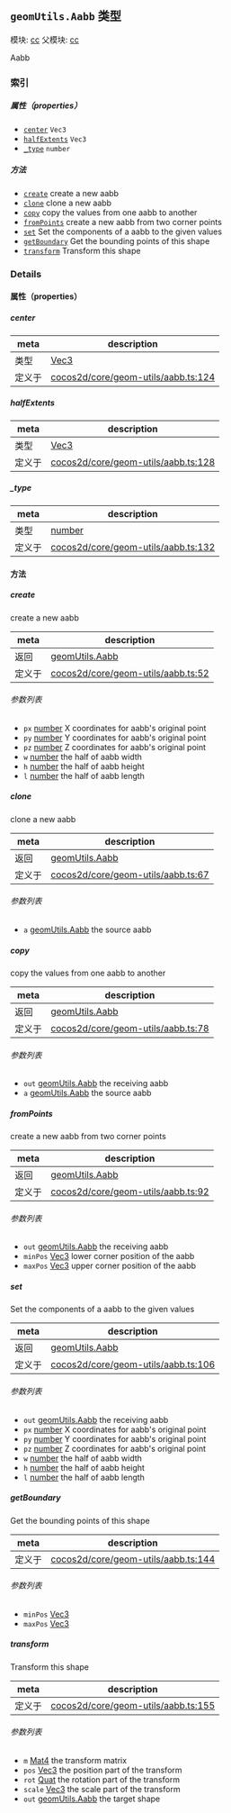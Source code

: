 ## `geomUtils.Aabb` 类型



模块: [cc](../modules/cc.md)
父模块: [cc](../modules/cc.md)


Aabb



### 索引

##### 属性（properties）

  - [`center`](#center) `Vec3` 
  - [`halfExtents`](#halfextents) `Vec3` 
  - [`_type`](#type) `number` 



##### 方法

  - [`create`](#create) create a new aabb
  - [`clone`](#clone) clone a new aabb
  - [`copy`](#copy) copy the values from one aabb to another
  - [`fromPoints`](#frompoints) create a new aabb from two corner points
  - [`set`](#set) Set the components of a aabb to the given values
  - [`getBoundary`](#getboundary) Get the bounding points of this shape
  - [`transform`](#transform) Transform this shape



### Details


#### 属性（properties）


##### center

> 

| meta | description |
|------|-------------|
| 类型 | <a href="../classes/Vec3.html" class="crosslink">Vec3</a> |
| 定义于 | [cocos2d/core/geom-utils/aabb.ts:124](https://github.com/cocos-creator/engine/blob/ca662e1d8c009e4c070be6fb12c55967f9cdd6f6/cocos2d/core/geom-utils/aabb.ts#L124) |



##### halfExtents

> 

| meta | description |
|------|-------------|
| 类型 | <a href="../classes/Vec3.html" class="crosslink">Vec3</a> |
| 定义于 | [cocos2d/core/geom-utils/aabb.ts:128](https://github.com/cocos-creator/engine/blob/ca662e1d8c009e4c070be6fb12c55967f9cdd6f6/cocos2d/core/geom-utils/aabb.ts#L128) |



##### _type

> 

| meta | description |
|------|-------------|
| 类型 | <a href="https://developer.mozilla.org/en/JavaScript/Reference/Global_Objects/Number" class="crosslink external" target="_blank">number</a> |
| 定义于 | [cocos2d/core/geom-utils/aabb.ts:132](https://github.com/cocos-creator/engine/blob/ca662e1d8c009e4c070be6fb12c55967f9cdd6f6/cocos2d/core/geom-utils/aabb.ts#L132) |






<!-- Method Block -->
#### 方法


##### create

create a new aabb

| meta | description |
|------|-------------|
| 返回 | <a href="../classes/geomUtils.Aabb.html" class="crosslink">geomUtils.Aabb</a> 
| 定义于 | [cocos2d/core/geom-utils/aabb.ts:52](https://github.com/cocos-creator/engine/blob/ca662e1d8c009e4c070be6fb12c55967f9cdd6f6/cocos2d/core/geom-utils/aabb.ts#L52) |

###### 参数列表
- `px` <a href="https://developer.mozilla.org/en/JavaScript/Reference/Global_Objects/Number" class="crosslink external" target="_blank">number</a> X coordinates for aabb's original point
- `py` <a href="https://developer.mozilla.org/en/JavaScript/Reference/Global_Objects/Number" class="crosslink external" target="_blank">number</a> Y coordinates for aabb's original point
- `pz` <a href="https://developer.mozilla.org/en/JavaScript/Reference/Global_Objects/Number" class="crosslink external" target="_blank">number</a> Z coordinates for aabb's original point
- `w` <a href="https://developer.mozilla.org/en/JavaScript/Reference/Global_Objects/Number" class="crosslink external" target="_blank">number</a> the half of aabb width
- `h` <a href="https://developer.mozilla.org/en/JavaScript/Reference/Global_Objects/Number" class="crosslink external" target="_blank">number</a> the half of aabb height
- `l` <a href="https://developer.mozilla.org/en/JavaScript/Reference/Global_Objects/Number" class="crosslink external" target="_blank">number</a> the half of aabb length


##### clone

clone a new aabb

| meta | description |
|------|-------------|
| 返回 | <a href="../classes/geomUtils.Aabb.html" class="crosslink">geomUtils.Aabb</a> 
| 定义于 | [cocos2d/core/geom-utils/aabb.ts:67](https://github.com/cocos-creator/engine/blob/ca662e1d8c009e4c070be6fb12c55967f9cdd6f6/cocos2d/core/geom-utils/aabb.ts#L67) |

###### 参数列表
- `a` <a href="../classes/geomUtils.Aabb.html" class="crosslink">geomUtils.Aabb</a> the source aabb


##### copy

copy the values from one aabb to another

| meta | description |
|------|-------------|
| 返回 | <a href="../classes/geomUtils.Aabb.html" class="crosslink">geomUtils.Aabb</a> 
| 定义于 | [cocos2d/core/geom-utils/aabb.ts:78](https://github.com/cocos-creator/engine/blob/ca662e1d8c009e4c070be6fb12c55967f9cdd6f6/cocos2d/core/geom-utils/aabb.ts#L78) |

###### 参数列表
- `out` <a href="../classes/geomUtils.Aabb.html" class="crosslink">geomUtils.Aabb</a> the receiving aabb
- `a` <a href="../classes/geomUtils.Aabb.html" class="crosslink">geomUtils.Aabb</a> the source aabb


##### fromPoints

create a new aabb from two corner points

| meta | description |
|------|-------------|
| 返回 | <a href="../classes/geomUtils.Aabb.html" class="crosslink">geomUtils.Aabb</a> 
| 定义于 | [cocos2d/core/geom-utils/aabb.ts:92](https://github.com/cocos-creator/engine/blob/ca662e1d8c009e4c070be6fb12c55967f9cdd6f6/cocos2d/core/geom-utils/aabb.ts#L92) |

###### 参数列表
- `out` <a href="../classes/geomUtils.Aabb.html" class="crosslink">geomUtils.Aabb</a> the receiving aabb
- `minPos` <a href="../classes/Vec3.html" class="crosslink">Vec3</a> lower corner position of the aabb
- `maxPos` <a href="../classes/Vec3.html" class="crosslink">Vec3</a> upper corner position of the aabb


##### set

Set the components of a aabb to the given values

| meta | description |
|------|-------------|
| 返回 | <a href="../classes/geomUtils.Aabb.html" class="crosslink">geomUtils.Aabb</a> 
| 定义于 | [cocos2d/core/geom-utils/aabb.ts:106](https://github.com/cocos-creator/engine/blob/ca662e1d8c009e4c070be6fb12c55967f9cdd6f6/cocos2d/core/geom-utils/aabb.ts#L106) |

###### 参数列表
- `out` <a href="../classes/geomUtils.Aabb.html" class="crosslink">geomUtils.Aabb</a> the receiving aabb
- `px` <a href="https://developer.mozilla.org/en/JavaScript/Reference/Global_Objects/Number" class="crosslink external" target="_blank">number</a> X coordinates for aabb's original point
- `py` <a href="https://developer.mozilla.org/en/JavaScript/Reference/Global_Objects/Number" class="crosslink external" target="_blank">number</a> Y coordinates for aabb's original point
- `pz` <a href="https://developer.mozilla.org/en/JavaScript/Reference/Global_Objects/Number" class="crosslink external" target="_blank">number</a> Z coordinates for aabb's original point
- `w` <a href="https://developer.mozilla.org/en/JavaScript/Reference/Global_Objects/Number" class="crosslink external" target="_blank">number</a> the half of aabb width
- `h` <a href="https://developer.mozilla.org/en/JavaScript/Reference/Global_Objects/Number" class="crosslink external" target="_blank">number</a> the half of aabb height
- `l` <a href="https://developer.mozilla.org/en/JavaScript/Reference/Global_Objects/Number" class="crosslink external" target="_blank">number</a> the half of aabb length


##### getBoundary

Get the bounding points of this shape

| meta | description |
|------|-------------|
| 定义于 | [cocos2d/core/geom-utils/aabb.ts:144](https://github.com/cocos-creator/engine/blob/ca662e1d8c009e4c070be6fb12c55967f9cdd6f6/cocos2d/core/geom-utils/aabb.ts#L144) |

###### 参数列表
- `minPos` <a href="../classes/Vec3.html" class="crosslink">Vec3</a> 
- `maxPos` <a href="../classes/Vec3.html" class="crosslink">Vec3</a> 


##### transform

Transform this shape

| meta | description |
|------|-------------|
| 定义于 | [cocos2d/core/geom-utils/aabb.ts:155](https://github.com/cocos-creator/engine/blob/ca662e1d8c009e4c070be6fb12c55967f9cdd6f6/cocos2d/core/geom-utils/aabb.ts#L155) |

###### 参数列表
- `m` <a href="../classes/Mat4.html" class="crosslink">Mat4</a> the transform matrix
- `pos` <a href="../classes/Vec3.html" class="crosslink">Vec3</a> the position part of the transform
- `rot` <a href="../classes/Quat.html" class="crosslink">Quat</a> the rotation part of the transform
- `scale` <a href="../classes/Vec3.html" class="crosslink">Vec3</a> the scale part of the transform
- `out` <a href="../classes/geomUtils.Aabb.html" class="crosslink">geomUtils.Aabb</a> the target shape



